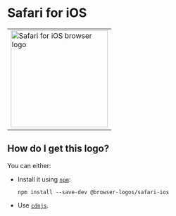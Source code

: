 # Safari for iOS

<table>
    <tr height=230>
        <td>
            <a href="https://github.com/alrra/browser-logos/tree/01c7c86725710c193720df2a0b4fefabaffddd8b/src/safari-ios">
                <img width=220 src="https://raw.githubusercontent.com/alrra/browser-logos/01c7c86725710c193720df2a0b4fefabaffddd8b/src/safari-ios/safari-ios.svg?sanitize=true" alt="Safari for iOS browser logo">
            </a>
        </td>
    </tr>
</table>

## How do I get this logo?

You can either:

* Install it using [`npm`][npm]:

  `npm install --save-dev @browser-logos/safari-ios`

* Use [`cdnjs`][cdnjs].

<!-- Link labels: -->

[cdnjs]: https://cdnjs.com/libraries/browser-logos
[npm]: https://www.npmjs.com/
